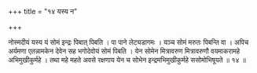 +++
title = "१४ यस्य न"

+++

नोस्मदीयं यस्य यं सोमं इन्द्रः पिबात् पिबति । पा पाने लेट्यडागमः । यञ्च सोमं मरुतः पिबन्ति वा । अपिच अर्यमणा एतन्नामकेन देवेन सह भगोदेवोयं सोमं पिबति । येन सोमेन मित्रावरुण मित्रावरुणौ वयमाकरामहे अभिमुखीकुर्महे । तथा महे महते अवसे रक्षणाय येन च सोभेन इन्द्रमभिमुखीकुर्महे ससोमोभिषूयते ॥ १४ ॥